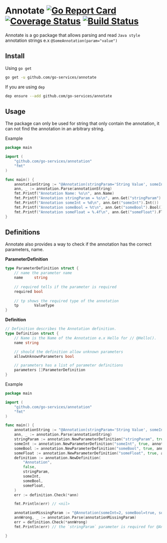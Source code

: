 # Annotate [![Go Report Card](https://goreportcard.com/badge/github.com/go-services/annotation)](https://goreportcard.com/report/github.com/go-services/annotation) [![Coverage Status](https://coveralls.io/repos/github/go-services/annotation/badge.svg?branch=master)](https://coveralls.io/github/go-services/annotation?branch=master) [![Build Status](https://travis-ci.org/go-services/annotation.svg?branch=master)](https://travis-ci.org/go-services/annotation)

Annotate is a go package that allows parsing and read `Java style` annotation strings e.x `@SomeAnnotation(param="value")`

## Install
Using `go get`
```bash
go get -u github.com/go-services/annotate
```
If you are using `dep` 
```bash
dep ensure --add github.com/go-services/annotate
```

## Usage
The package can only be used for string that only contain the annotation, it can not find the annotation in an arbitrary string.

Example
```go
package main

import (
	"github.com/go-services/annotation"
	"fmt"
)

func main() {
	annotationString := "@Annotation(stringParam='String Value', someInt=2, someBool=true, someFloat=2.5)"
	ann, _ := annotation.Parse(annotationString)
	fmt.Printf("Annotation Name: %s\n", ann.Name)                                // Annotation Name: Annotation
	fmt.Printf("Annotation stringParam = %s\n", ann.Get("stringParam").String()) // Annotation stringParam = String Value
	fmt.Printf("Annotation someInt = %d\n", ann.Get("someInt").Int())            // Annotation someInt = 2
	fmt.Printf("Annotation someBool = %t\n", ann.Get("someBool").Bool())         // Annotation someBool = true
	fmt.Printf("Annotation someFloat = %.4f\n", ann.Get("someFloat").Float())    // Annotation someInt = 2.5000
}
```
## Definitions
Annotate also provides a way to check if the annotation has the correct parameters, name.

**ParameterDefinition**
```go
type ParameterDefinition struct {
	// name the parameter name
	name     string
	
	// required tells if the parameter is required
	required bool
	
	// tp shows the required type of the annotation
	tp       ValueType
}
```
**Definition**
```go
// Definition describes the Annotation definition.
type Definition struct {
	// Name is the Name of the Annotation e.x Hello for // @Hello().
	name string

	// should the definition allow unknown parameters
	allowUnknownParameters bool

	// parameters has a list of parameter definitions
	parameters []ParameterDefinition
}
```
Example
```go
package main

import (
	"github.com/go-services/annotation"
	"fmt"
)

func main() {
	annotationString := "@Annotation(stringParam='String Value', someInt=2, someBool=true, someFloat=2.5)"
	ann, _ := annotation.Parse(annotationString)
	stringParam := annotation.NewParameterDefinition("stringParam", true, annotation.STRING)
	someInt := annotation.NewParameterDefinition("someInt", true, annotation.INT)
	someBool := annotation.NewParameterDefinition("someBool", true, annotation.BOOL)
	someFloat := annotation.NewParameterDefinition("someFloat", true, annotation.FLOAT)
	definition := annotation.NewDefinition(
		"Annotation",
		false,
		stringParam,
		someInt,
		someBool,
		someFloat,
	)
	err := definition.Check(*ann)

	fmt.Println(err) // <nil>

	annotationMissingParam := "@Annotation(someInt=2, someBool=true, someFloat=2.5)"
	annWrong, _ := annotation.Parse(annotationMissingParam)
	err = definition.Check(*annWrong)
	fmt.Println(err) // the `stringParam` parameter is required for @Annotation() Annotation

}
```